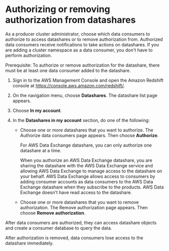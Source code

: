 # Authorizing or removing authorization from datashares<a name="authorize-datashare-console"></a>

As a producer cluster administrator, choose which data consumers to authorize to access datashares or to remove authorization from\. Authorized data consumers receive notifications to take actions on datashares\. If you are adding a cluster namespace as a data consumer, you don't have to perform authorization\.

Prerequisite: To authorize or remove authorization for the datashare, there must be at least one data consumer added to the datashare\.

1. Sign in to the AWS Management Console and open the Amazon Redshift console at [https://console\.aws\.amazon\.com/redshift/](https://console.aws.amazon.com/redshift/)\.

1. On the navigation menu, choose **Datashares**\. The datashare list page appears\.

1. Choose **In my account**\.

1. In the **Datashares in my account** section, do one of the following:
   + Choose one or more datashares that you want to authorize\. The Authorize data consumers page appears\. Then choose **Authorize**\.

     For AWS Data Exchange datashare, you can only authorize one datashare at a time\.

     When you authorize an AWS Data Exchange datashare, you are sharing the datashare with the AWS Data Exchange service and allowing AWS Data Exchange to manage access to the datashare on your behalf\. AWS Data Exchange allows access to consumers by adding consumer accounts as data consumers to the AWS Data Exchange datashare when they subscribe to the products\. AWS Data Exchange doesn't have read access to the datashare\.
   + Choose one or more datashares that you want to remove authorization\. The Remove authorization page appears\. Then choose **Remove authorization**\.

After data consumers are authorized, they can access datashare objects and create a consumer database to query the data\. 

After authorization is removed, data consumers lose access to the datashare immediately\.